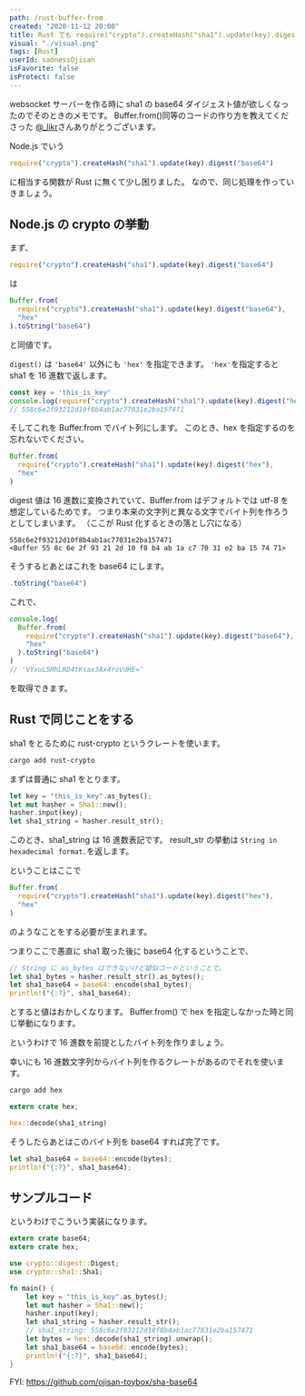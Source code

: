 ```yaml
---
path: /rust-buffer-from
created: "2020-11-12 20:00"
title: Rust でも require("crypto").createHash("sha1").update(key).digest("base64") したい
visual: "./visual.png"
tags: [Rust]
userId: sadnessOjisan
isFavorite: false
isProtect: false
---
```


websocket サーバーを作る時に sha1 の base64 ダイジェスト値が欲しくなったのでそのときのメモです。
Buffer.from()同等のコードの作り方を教えてくださった [@\_likr](https://twitter.com/_likr)さんありがとうございます。

Node.js でいう

```js
require("crypto").createHash("sha1").update(key).digest("base64")
```

に相当する関数が Rust に無くて少し困りました。
なので、同じ処理を作っていきましょう。

## Node.js の crypto の挙動

まず、

```js
require("crypto").createHash("sha1").update(key).digest("base64")
```

は

```js
Buffer.from(
  require("crypto").createHash("sha1").update(key).digest("base64"),
  "hex"
).toString("base64")
```

と同値です。

`digest()` は `'base64'` 以外にも `'hex'` を指定できます。
`'hex'`を指定すると sha1 を 16 進数で返します。

```js
const key = 'this_is_key'
console.log(require("crypto").createHash("sha1").update(key).digest("hex");)
// 558c6e2f93212d10f8b4ab1ac77031e2ba157471
```

そしてこれを Buffer.from でバイト列にします。
このとき、hex を指定するのを忘れないでください。

```js
Buffer.from(
  require("crypto").createHash("sha1").update(key).digest("hex"),
  "hex"
)
```

digest 値は 16 進数に変換されていて、Buffer.from はデフォルトでは utf-8 を想定しているためです。
つまり本来の文字列と異なる文字でバイト列を作ろうとしてしまいます。
（ここが Rust 化するときの落とし穴になる）

```
558c6e2f93212d10f8b4ab1ac77031e2ba157471
<Buffer 55 8c 6e 2f 93 21 2d 10 f8 b4 ab 1a c7 70 31 e2 ba 15 74 71>
```

そうするとあとはこれを base64 にします。

```js
.toString("base64")
```

これで、

```js
console.log(
  Buffer.from(
    require("crypto").createHash("sha1").update(key).digest("base64"),
    "hex"
  ).toString("base64")
)
// 'VYxuL5MhLRD4tKsax3Ax4roVdHE='
```

を取得できます。

## Rust で同じことをする

sha1 をとるために rust-crypto というクレートを使います。

```sh
cargo add rust-crypto
```

まずは普通に sha1 をとります。

```rs
let key = "this_is_key".as_bytes();
let mut hasher = Sha1::new();
hasher.input(key);
let sha1_string = hasher.result_str();
```

このとき、sha1_string は 16 進数表記です。
result_str の挙動は `String in hexadecimal format.`を返します。

ということはここで

```js
Buffer.from(
  require("crypto").createHash("sha1").update(key).digest("hex"),
  "hex"
)
```

のようなことをする必要が生まれます。

つまりここで愚直に sha1 取った後に base64 化するということで、

```rs
// String に as_bytes はできないけど疑似コードということで。
let sha1_bytes = hasher.result_str().as_bytes();
let sha1_base64 = base64::encode(sha1_bytes);
println!("{:?}", sha1_base64);
```

とすると値はおかしくなります。
Buffer.from() で hex を指定しなかった時と同じ挙動になります。

というわけで 16 進数を前提としたバイト列を作りましょう。

幸いにも 16 進数文字列からバイト列を作るクレートがあるのでそれを使います。

```sh
cargo add hex
```

```rs
extern crate hex;

hex::decode(sha1_string)
```

そうしたらあとはこのバイト列を base64 すれば完了です。

```rs
let sha1_base64 = base64::encode(bytes);
println!("{:?}", sha1_base64);
```

## サンプルコード

というわけでこういう実装になります。

```rs
extern crate base64;
extern crate hex;

use crypto::digest::Digest;
use crypto::sha1::Sha1;

fn main() {
    let key = "this_is_key".as_bytes();
    let mut hasher = Sha1::new();
    hasher.input(key);
    let sha1_string = hasher.result_str();
    // sha1_string: 558c6e2f93212d10f8b4ab1ac77031e2ba157471
    let bytes = hex::decode(sha1_string).unwrap();
    let sha1_base64 = base64::encode(bytes);
    println!("{:?}", sha1_base64);
}
```

FYI: https://github.com/ojisan-toybox/sha-base64

